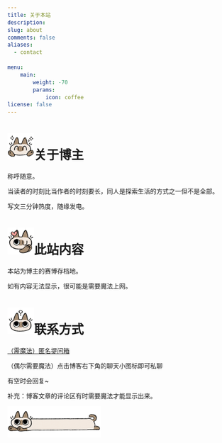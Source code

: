 ```yaml
---
title: 关于本站
description: 
slug: about
comments: false
aliases:
  - contact

menu:
    main: 
        weight: -70
        params:
            icon: coffee
license: false
---
```




<h1><img src="/images/014.png" width=60px height=auto>关于博主</h1>

称呼随意。
<p>当读者的时刻比当作者的时刻要长，同人是探索生活的方式之一但不是全部。</p>
<p>写文三分钟热度，随缘发电。

<h1><img src="/images/006.png" width=60px height=auto>此站内容</h1>

<p>本站为博主的赛博存档地。<p>
<p>如有内容无法显示，很可能是需要魔法上网。</p>

<h1><img src="/images/002.png" width=60px height=auto>联系方式</h1>

[（需魔法）匿名提问箱](https://peing.net/zh-CN/91e8000a0af399)
<p>（偶尔需要魔法）点击博客右下角的聊天小图标即可私聊<p>
<p>有空时会回复~ </p>
<p>补充：博客文章的评论区有时需要魔法才能显示出来。<p>
<p><img src="/images/038.png" width=70px height=auto ><img src="/images/039.png" width=70px height=auto ><img src="/images/040.png" width=70px height=auto > </p>












  








